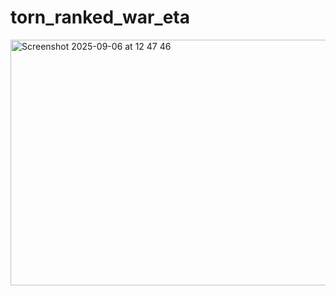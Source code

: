 # torn_ranked_war_eta
<img width="800" height="393" alt="Screenshot 2025-09-06 at 12 47 46" src="https://github.com/user-attachments/assets/3e965cb3-60a7-4953-90bf-b0feadb13111" />
